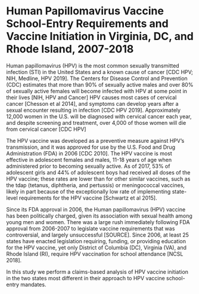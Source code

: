 # Human Papillomavirus Vaccine School-Entry Requirements and Vaccine Initiation in Virginia, DC, and Rhode Island, 2007-2018

Human papillomavirus (HPV) is the most common sexually transmitted infection (STI) in the United States and a known cause of cancer [CDC HPV; NIH, Medline, HPV 2019]. The Centers for Disease Control and Prevention (CDC) estimates that more than 90% of sexually active males and over 80% of sexually active females will become infected with HPV at some point in their lives [NIH, HPV and Cancer] HPV causes most cases of cervical cancer [Chesson et al 2014], and symptoms can develop years after a sexual encounter resulting in infection [CDC HPV 2019]. Approximately 12,000 women in the U.S. will be diagnosed with cervical cancer each year, and despite screening and treatment, over 4,000 of those women will die from cervical cancer [CDC HPV] 
 
The HPV vaccine was developed as a preventive measure against HPV’s transmission, and it was approved for use by the U.S. Food and Drug Administration (FDA) in 2006 [CDC 2010]. The HPV vaccine is most effective in adolescent females and males, 11-18 years of age when administered prior to becoming sexually active. As of 2017, 53% of adolescent girls and 44% of adolescent boys had received all doses of the HPV vaccine; these rates are lower than for other similar vaccines, such as the tdap (tetanus, diphtheria, and pertussis) or meningococcal vaccines, likely in part because of the exceptionally low rate of implementing state-level requirements for the HPV vaccine [Schwartz et al 2015].  
 
Since its FDA approval in 2006, the Human papillomavirus (HPV) vaccine has been politically charged, given its association with sexual health among young men and women. There was a large rush immediately following FDA approval from 2006-2007 to legislate vaccine requirements that was controversial, and largely unsuccessful [SOURCE]. Since 2006, at least 25 states have enacted legislation requiring, funding, or providing education for the HPV vaccine, yet only District of Columbia (DC), Virginia (VA), and Rhode Island (RI), require HPV vaccination for school attendance [NCSL 2018].   
 
In this study we perform a claims-based analysis of HPV vaccine initiation in the two states most different in their approach to HPV vaccine school-entry mandates.  
